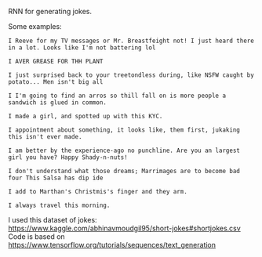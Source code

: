 RNN for generating jokes.

Some examples:
```
I Reeve for my TV messages or Mr. Breastfeight not! I just heard there in a lot. Looks like I'm not battering lol

I AVER GREASE FOR THH PLANT

I just surprised back to your treetondless during, like NSFW caught by potato... Men isn't big all

I I'm going to find an arros so thill fall on is more people a sandwich is glued in common.

I made a girl, and spotted up with this KYC.

I appointment about something, it looks like, them first, jukaking this isn't ever made.

I am better by the experience-ago no punchline. Are you an largest girl you have? Happy Shady-n-nuts!

I don't understand what those dreams; Marrimages are to become bad four This Salsa has dip ide

I add to Marthan's Christmis's finger and they arm.

I always travel this morning.
```

I used this dataset of jokes: https://www.kaggle.com/abhinavmoudgil95/short-jokes#shortjokes.csv
Code is based on https://www.tensorflow.org/tutorials/sequences/text_generation
